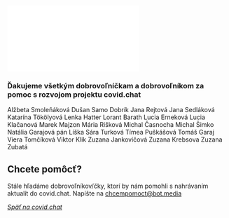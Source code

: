 ![](covid.chat)

### Ďakujeme všetkým dobrovoľníčkam a dobrovoľníkom za pomoc s rozvojom projektu covid.chat

Alžbeta Smoleňáková
Dušan Samo Dobrík
Jana Rejtová
Jana Sedláková
Katarína Tökölyová
Lenka Hatter
Lorant Barath
Lucia Erneková
Lucia Klačanová
Marek Majzon
Mária Rišková 
Michal Časnocha
Michal Šimko
Natália Garajová
pán Líška
Sára Turková
Tímea Puškášová
Tomáš Garaj
Viera Tomčíková
Viktor Klik
Zuzana Jankovičová
Zuzana Krebsova
Zuzana Zubatá

## Chcete pomôcť?

Stále hľadáme dobrovoľníkov/čky, ktorí by nám pomohli s nahrávaním aktualít do covid.chat. 
Napíšte na [chcempomoct@bot.media](mailto:chcempomoct@bot.media)

[_Späť na covid.chat_](https://covid.chat)
